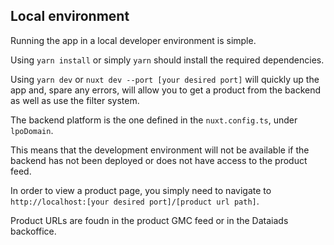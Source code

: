 ## Local environment

Running the app in a local developer environment is simple.

Using `yarn install` or simply `yarn` should install the required dependencies.

Using `yarn dev` or `nuxt dev --port [your desired port]` will quickly up the app and, spare any errors, will allow you to get a product from the backend as well as use the filter system.

The backend platform is the one defined in the `nuxt.config.ts`, under `lpoDomain`.

This means that the development environment will not be available if the backend has not been deployed or does not have access to the product feed.

In order to view a product page, you simply need to navigate to 
`http://localhost:[your desired port]/[product url path]`.

Product URLs are foudn in the product GMC feed or in the Dataiads backoffice.
